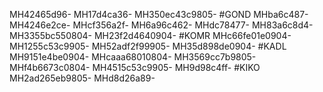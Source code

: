 MH42465d96-
MH17d4ca36-
MH350ec43c9805-
#GOND
MHba6c487-
MH4246e2ce-
MHcf356a2f-
MH6a96c462-
MHdc78477-
MH83a6c8d4-
MH3355bc550804-
MH23f2d4640904-
#KOMR
MHc66fe01e0904-
MH1255c53c9905-
MH52adf2f99905-
MH35d898de0904-
#KADL
MH9151e4be0904-
MHcaaa68010804-
MH3569cc7b9805-
MHf4b6673c0804-
MH4515c53c9905-
MH9d98c4ff-
#KIKO
MH2ad265eb9805-
MHd8d26a89-